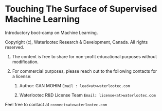 # Touching The Surface of Supervised Machine Learning 
Introductory boot-camp on Machine Learning. 

Copyright (c), Waterlootec Research & Development, Canada. All rights reserved.

1. The content is free to share for non-profit educational purposes without modification. 

2. For commercial purposes, please reach out to the following contacts for a license:

    1. Author: GAN MOHIM
       `Email : lead<at>waterlootec.com`
       
    2. Waterlootec R&D License Team
       `Email: license<at>waterlootec.com`
       
Feel free to contact at `connect<at>waterlootec.com`
